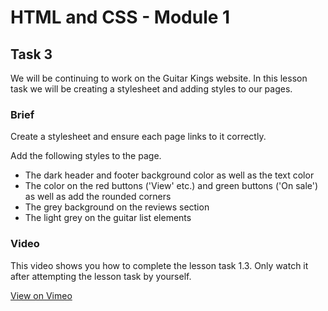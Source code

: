 # HTML and CSS - Module 1

## Task 3

We will be continuing to work on the Guitar Kings website. In this lesson task we will be creating a stylesheet and adding styles to our pages.

### Brief

Create a stylesheet and ensure each page links to it correctly.

Add the following styles to the page.

- The dark header and footer background color as well as the text color
- The color on the red buttons ('View' etc.) and green buttons ('On sale') as well as add the rounded corners
- The grey background on the reviews section
- The light grey on the guitar list elements

### Video

This video shows you how to complete the lesson task 1.3. Only watch it after attempting the lesson task by yourself.

[View on Vimeo](https://vimeo.com/478528726/8f53db0a5a)
